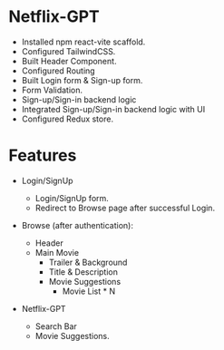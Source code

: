 # Netflix-GPT

- Installed npm react-vite scaffold.
- Configured TailwindCSS.
- Built Header Component.
- Configured Routing
- Built Login form & Sign-up form.
- Form Validation.
- Sign-up/Sign-in backend logic
- Integrated Sign-up/Sign-in backend logic with UI
- Configured Redux store.

# Features

- Login/SignUp

  - Login/SignUp form.
  - Redirect to Browse page after successful Login.

- Browse (after authentication):

  - Header
  - Main Movie
    - Trailer & Background
    - Title & Description
    - Movie Suggestions
      - Movie List \* N

- Netflix-GPT
  - Search Bar
  - Movie Suggestions.
